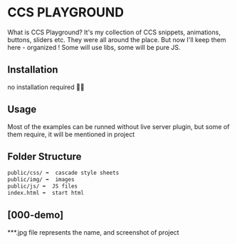 # CCS PLAYGROUND 
What is CCS Playground? It's my collection of CCS snippets, animations, buttons, sliders etc.
They were all around the place. But now I'll keep them here -  organized ! Some will use libs, 
some will be pure JS.

## Installation
no installation required 🙅‍♂️

## Usage
Most of the examples can be runned without live server plugin,
but some of them require, it will be mentioned in project

## Folder Structure
```bash
public/css/ ➡️  cascade style sheets
public/img/ ➡️  images
public/js/ ➡️  JS files
index.html ➡️  start html
```

## [000-demo]
***.jpg file represents the name, and screenshot of project




